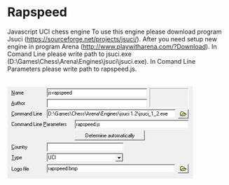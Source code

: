 # Rapspeed
Javascript UCI chess engine
To use this engine please download program Jsuci (https://sourceforge.net/projects/jsuci/).
After you need setup new engine in program Arena (http://www.playwitharena.com/?Download).
In Comand Line please write path to jsuci.exe (D:\Games\Chess\Arena\Engines\jsuci\jsuci.exe).
In Comand Line Parameters please write path to rapspeed.js.
 <img src="arena.jpg" style="margin:32px auto;"/>

